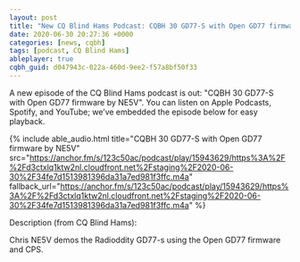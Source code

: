 ```yaml
---
layout: post
title: "New CQ Blind Hams Podcast: CQBH 30 GD77-S with Open GD77 firmware by NE5V"
date: 2020-06-30 20:27:36 +0000
categories: [news, cqbh]
tags: [podcast, CQ Blind Hams]
ableplayer: true
cqbh_guid: d047943c-022a-460d-9ee2-f57a8bf50f33
---
```


A new episode of the CQ Blind Hams podcast is out: "CQBH 30 GD77-S with Open GD77 firmware by NE5V". You can listen on Apple Podcasts, Spotify, and YouTube; we’ve embedded the episode below for easy playback.

{% include able_audio.html title="CQBH 30 GD77-S with Open GD77 firmware by NE5V" src="https://anchor.fm/s/123c50ac/podcast/play/15943629/https%3A%2F%2Fd3ctxlq1ktw2nl.cloudfront.net%2Fstaging%2F2020-06-30%2F34fe7d1513981396da31a7ed981f3ffc.m4a" fallback_url="https://anchor.fm/s/123c50ac/podcast/play/15943629/https%3A%2F%2Fd3ctxlq1ktw2nl.cloudfront.net%2Fstaging%2F2020-06-30%2F34fe7d1513981396da31a7ed981f3ffc.m4a" %}

Description (from CQ Blind Hams):

<p>Chris NE5V demos the Radioddity GD77-s using the Open GD77 firmware and CPS.&nbsp;</p>
